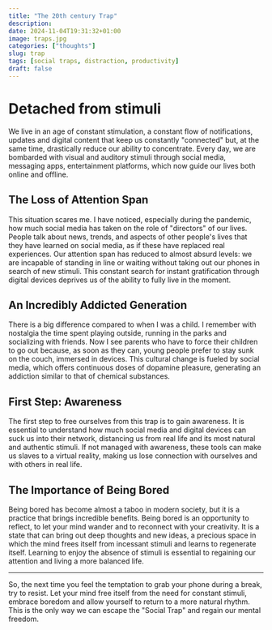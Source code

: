 ```yaml
---
title: "The 20th century Trap"
description: 
date: 2024-11-04T19:31:32+01:00
image: traps.jpg
categories: ["thoughts"]
slug: trap
tags: [social traps, distraction, productivity]
draft: false
---
```


# Detached from stimuli

We live in an age of constant stimulation, a constant flow of notifications, updates and digital content that keep us constantly "connected" but, at the same time, drastically reduce our ability to concentrate. Every day, we are bombarded with visual and auditory stimuli through social media, messaging apps, entertainment platforms, which now guide our lives both online and offline.

## The Loss of Attention Span

This situation scares me. I have noticed, especially during the pandemic, how much social media has taken on the role of "directors" of our lives. People talk about news, trends, and aspects of other people's lives that they have learned on social media, as if these have replaced real experiences. Our attention span has reduced to almost absurd levels: we are incapable of standing in line or waiting without taking out our phones in search of new stimuli. This constant search for instant gratification through digital devices deprives us of the ability to fully live in the moment.

## An Incredibly Addicted Generation

There is a big difference compared to when I was a child. I remember with nostalgia the time spent playing outside, running in the parks and socializing with friends. Now I see parents who have to force their children to go out because, as soon as they can, young people prefer to stay sunk on the couch, immersed in devices. This cultural change is fueled by social media, which offers continuous doses of dopamine pleasure, generating an addiction similar to that of chemical substances.

## First Step: Awareness

The first step to free ourselves from this trap is to gain awareness. It is essential to understand how much social media and digital devices can suck us into their network, distancing us from real life and its most natural and authentic stimuli. If not managed with awareness, these tools can make us slaves to a virtual reality, making us lose connection with ourselves and with others in real life.

## The Importance of Being Bored

Being bored has become almost a taboo in modern society, but it is a practice that brings incredible benefits. Being bored is an opportunity to reflect, to let your mind wander and to reconnect with your creativity. It is a state that can bring out deep thoughts and new ideas, a precious space in which the mind frees itself from incessant stimuli and learns to regenerate itself. Learning to enjoy the absence of stimuli is essential to regaining our attention and living a more balanced life.

---

So, the next time you feel the temptation to grab your phone during a break, try to resist. Let your mind free itself from the need for constant stimuli, embrace boredom and allow yourself to return to a more natural rhythm. This is the only way we can escape the "Social Trap" and regain our mental freedom.